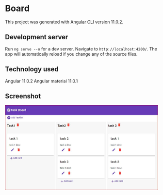 # Board

This project was generated with [Angular CLI](https://github.com/angular/angular-cli) version 11.0.2.

## Development server

Run `ng serve --o` for a dev server. Navigate to `http://localhost:4200/`. The app will automatically reload if you change any of the source files.

## Technology used

Angular 11.0.2
Angular material 11.0.1

## Screenshot

![App ScreenShot](https://github.com/ersaumya/Task-Board/blob/main/src/assets/taskBoard.JPG?raw=true)






